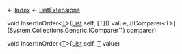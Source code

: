 ← [Index](Api-Index) ← [ListExtensions](System.Collections.Generic.ListExtensions)

void InsertInOrder<T><[T]()>([List<T>](System.Collections.Generic.List`1) self, [T]() value, [IComparer<T>](System.Collections.Generic.IComparer`1) comparer)

void InsertInOrder<T><[T]()>([List<T>](System.Collections.Generic.List`1) self, [T]() value)

